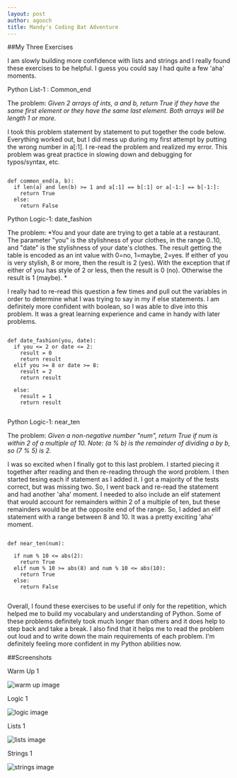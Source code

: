 ```yaml
---
layout: post
author: agooch
title: Mandy's Coding Bat Adventure
---
```


##My Three Exercises

I am slowly building more confidence with lists and strings and I really found these exercises to be helpful. I guess you could say I had quite a few 'aha' moments. 

Python List-1 : Common_end

The problem: *Given 2 arrays of ints, a and b, return True if they have the same first element or they have the same last element. Both arrays will be length 1 or more.* 

I took this problem statement by statement to put together the code below. Everything worked out, but I did mess up during my first attempt by putting the wrong number in a[:1]. I re-read the problem and realized my error. This problem was great practice in slowing down and debugging for typos/syntax, etc. 

```

def common_end(a, b):
  if len(a) and len(b) >= 1 and a[:1] == b[:1] or a[-1:] == b[-1:]:
    return True
  else:
    return False

```

Python Logic-1: date_fashion

The problem: *You and your date are trying to get a table at a restaurant. The parameter "you" is the stylishness of your clothes, in the range 0..10, and "date" is the stylishness of your date's clothes. The result getting the table is encoded as an int value with 0=no, 1=maybe, 2=yes. If either of you is very stylish, 8 or more, then the result is 2 (yes). With the exception that if either of you has style of 2 or less, then the result is 0 (no). Otherwise the result is 1 (maybe). *

I really had to re-read this question a few times and pull out the variables in order to determine what I was trying to say in my if else statements. I am definitely more confident with boolean, so I was able to dive into this problem. It was a great learning experience and came in handy with later problems.

```

def date_fashion(you, date):
  if you <= 2 or date <= 2:
    result = 0
    return result 
  elif you >= 8 or date >= 8:
    result = 2
    return result
 
  else:
    result = 1
    return result
    
```

Python Logic-1: near_ten

The problem: *Given a non-negative number "num", return True if num is within 2 of a multiple of 10. Note: (a % b) is the remainder of dividing a by b, so (7 % 5) is 2.*

I was so excited when I finally got to this last problem. I started piecing it together after reading and then re-reading through the word problem. I then started tesing each if statement as I added it. I got a majority of the tests correct, but was missing two. So, I went back and re-read the statement and had another 'aha' moment. I needed to also include an elif statement that would account for remainders within 2 of a multiple of ten, but these remainders would be at the opposite end of the range. So, I added an elif statement with a range between 8 and 10. It was a pretty exciting 'aha' moment.

```

def near_ten(num):

  if num % 10 <= abs(2):
    return True
  elif num % 10 >= abs(8) and num % 10 <= abs(10):
    return True
  else: 
    return False
    
```

Overall, I found these exercises to be useful if only for the repetition, which helped me to build my vocabulary and understanding of Python. Some of these problems definitely took much longer than others and it does help to step back and take a break. I also find that it helps me to read the problem out loud and to write down the main requirements of each problem. I'm definitely feeling more confident in my Python abilities now. 

##Screenshots

Warm Up 1

![warm up image](http://i.imgur.com/JZkkU7x.jpg)

Logic 1

![logic image](http://i.imgur.com/9x6BbkK.jpg)

Lists 1

![lists image](http://i.imgur.com/koIc3zB.jpg)

Strings 1

![strings image](http://i.imgur.com/XcLJlHP.jpg)


